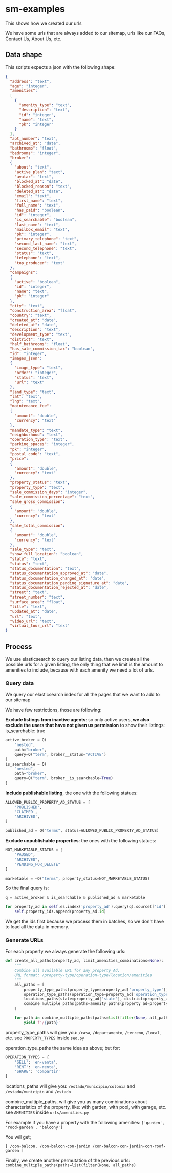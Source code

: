 # sm-examples

This shows how we created our urls

We have some urls that are always added to our sitemap, urls like our FAQs, Contact Us, About Us, etc.


## Data shape
This scripts expects a json with the following shape:

```json
{
  "address": "text",
  "age": "integer",
  "amenities":
  [
    {
      "amenity_type": "text",
      "description": "text",
      "id": "integer",
      "name": "text",
      "pk": "integer"
    }
  ],
  "apt_number": "text",
  "archived_at": "date",
  "bathrooms": "float",
  "bedrooms": "integer",
  "broker":
  {
    "about": "text",
    "active_plan": "text",
    "avatar": "text",
    "blocked_at": "date",
    "blocked_reason": "text",
    "deleted_at": "date",
    "email": "text",
    "first_name": "text",
    "full_name": "text",
    "has_paid": "boolean",
    "id": "integer",
    "is_searchable": "boolean",
    "last_name": "text",
    "mailbox_email": "text",
    "pk": "integer",
    "primary_telephone": "text",
    "second_last_name": "text",
    "second_telephone": "text",
    "status": "text",
    "telephone": "text",
    "top_producer": "text"
  },
  "campaigns":
  {
    "active": "boolean",
    "id": "integer",
    "name": "text",
    "pk": "integer"
  },
  "city": "text",
  "construction_area": "float",
  "country": "text",
  "created_at": "date",
  "deleted_at": "date",
  "description": "text",
  "development_type": "text",
  "district": "text",
  "half_bathrooms": "float",
  "has_sale_commission_tax": "boolean",
  "id": "integer",
  "images_json":
  {
    "image_type": "text",
    "order": "integer",
    "status": "text",
    "url": "text"
  },
  "land_type": "text",
  "lat": "text",
  "lng": "text",
  "maintenance_fee":
  {
    "amount": "double",
    "currency": "text"
  },
  "mandate_type": "text",
  "neighborhood": "text",
  "operation_type": "text",
  "parking_spaces": "integer",
  "pk": "integer",
  "postal_code": "text",
  "price":
  {
    "amount": "double",
    "currency": "text"
  },
  "property_status": "text",
  "property_type": "text",
  "sale_commission_days": "integer",
  "sale_commission_percentage": "text",
  "sale_gross_commission":
  {
    "amount": "double",
    "currency": "text"
  },
  "sale_total_commission":
  {
    "amount": "double",
    "currency": "text"
  },
  "sale_type": "text",
  "show_full_location": "boolean",
  "state": "text",
  "status": "text",
  "status_documentation": "text",
  "status_documentation_approved_at": "date",
  "status_documentation_changed_at": "date",
  "status_documentation_pending_signature_at": "date",
  "status_documentation_rejected_at": "date",
  "street": "text",
  "street_number": "text",
  "surface_area": "float",
  "title": "text",
  "updated_at": "date",
  "url": "text",
  "video_url": "text",
  "virtual_tour_url": "text"
}
```


## Process

We use elasticsearch to query our listing data, then we create all the possible urls for a given listing, 
the only thing that we limit is the amount to amenities to include, because with each amenity we need a lot of urls.

### Query data

We query our elasticsearch index for all the pages that we want to add to our sitemap

We have few restrictions, those are following:

**Exclude listings from inactive agents**: so only active users, 
**we also exclude the users that have not given us permission** to show their listings: is_searchable: true

```python
active_broker = Q(
    "nested",
    path="broker",
    query=Q("term", broker__status="ACTIVE")
)
is_searchable = Q(
    "nested",
    path="broker",
    query=Q("term", broker__is_searchable=True)
)
```

**Include publishable listing**, the one with the following statues:

```python
ALLOWED_PUBLIC_PROPERTY_AD_STATUS = [
    'PUBLISHED',
    'CLAIMED',
    'ARCHIVED',
]

published_ad = Q("terms", status=ALLOWED_PUBLIC_PROPERTY_AD_STATUS)
```

**Exclude unpublishable properties**: the ones with the following statues:

```python
NOT_MARKETABLE_STATUS = [
    "PAUSED",
    "ARCHIVED",
    "PENDING_FOR_DELETE"
]

marketable = ~Q("terms", property_status=NOT_MARKETABLE_STATUS)
```

So the final query is:

```python
q = active_broker & is_searchable & published_ad & marketable

for property_ad in self.es.index('property_ad').query(q).source(['id']).scan():
    self.property_ids.append(property_ad.id)
```

We get the ids first because we process them in batches, so we don't have to load all the data in memory.


### Generate URLs
For each property we always generate the following urls:

```python
def create_all_paths(property_ad, limit_amenities_combinations=None):
    """
    Combine all available URL for any property Ad.
    URL format: /property-type/operation-type/location/amenities
    """
    all_paths = [
        property_type_paths(property_type=property_ad['property_type']),
        operation_type_paths(operation_type=property_ad['operation_type']),
        locations_paths(state=property_ad['state'], district=property_ad['district'], neighborhood=property_ad['neighborhood']),
        combine_multiple_paths(paths=amenity_paths(property_ad=property_ad), separator="-", limit_combinations=limit_amenities_combinations)
    ]

    for path in combine_multiple_paths(paths=list(filter(None, all_paths)), separator="/"):
        yield f'/{path}'
```

property_type_paths will give you:
`/casa`, `/departamento`, `/terreno`, `/local`, etc. see `PROPERTY_TYPES` inside `seo.py` 

operation_type_paths the same idea as above; but for:
```python
OPERATION_TYPES = {
    'SELL': 'en-venta',
    'RENT': 'en-renta',
    'SHARE': 'compartir'
}
```

locations_paths will give you:
`/estado/municipio/colonia` and `/estado/municipio` and `/estado`

combine_multiple_paths, will give you as many combinations about characteristics of the property, like: with garden, 
with pool, with garage, etc. see `AMENITIES` inside `urls/amenities.py`

For example if you have a property with the following amenities: `['garden', 'rood-garden', 'balcony']`

You will get;

`[ /con-balcon, /con-balcon-con-jardin /con-balcon-con-jardin-con-roof-garden ]`


Finally, we create another permutation of the previous urls: `combine_multiple_paths(paths=list(filter(None, all_paths)`
